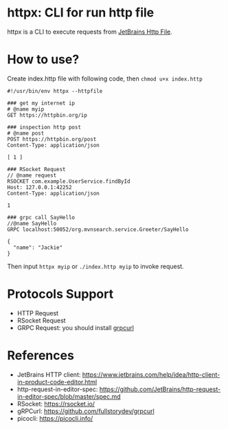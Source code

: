 httpx: CLI for run http file
==========================

httpx is a CLI to execute requests from [JetBrains Http File](https://www.jetbrains.com/help/idea/http-client-in-product-code-editor.html).

# How to use?

Create index.http file with following code, then `chmod u+x index.http`

```http request
#!/usr/bin/env httpx --httpfile

### get my internet ip
# @name myip
GET https://httpbin.org/ip

### inspection http post
# @name post
POST https://httpbin.org/post
Content-Type: application/json

[ 1 ]

### RSocket Request
// @name request
RSOCKET com.example.UserService.findById
Host: 127.0.0.1:42252
Content-Type: application/json

1

### grpc call SayHello
//@name SayHello
GRPC localhost:50052/org.mvnsearch.service.Greeter/SayHello

{
  "name": "Jackie"
}
```

Then input `httpx myip` or `./index.http myip` to invoke request.

# Protocols Support

* HTTP Request
* RSocket Request
* GRPC Request: you should install [grpcurl](https://github.com/fullstorydev/grpcurl)

# References

* JetBrains HTTP client: https://www.jetbrains.com/help/idea/http-client-in-product-code-editor.html
* http-request-in-editor-spec: https://github.com/JetBrains/http-request-in-editor-spec/blob/master/spec.md
* RSocket: https://rsocket.io/
* gRPCurl: https://github.com/fullstorydev/grpcurl
* picocli: https://picocli.info/

